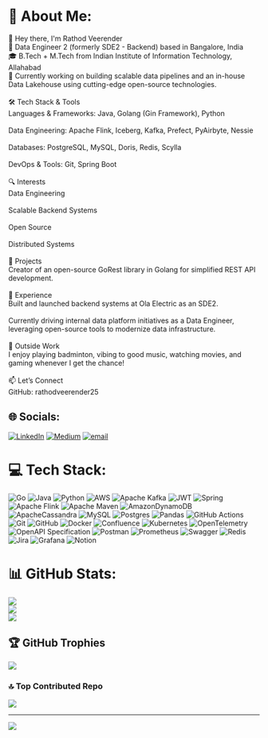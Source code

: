# 💫 About Me:
👋 Hey there, I'm Rathod Veerender<br>🚀 Data Engineer 2 (formerly SDE2 - Backend) based in Bangalore, India<br>🎓 B.Tech + M.Tech from Indian Institute of Information Technology, Allahabad<br>💼 Currently working on building scalable data pipelines and an in-house Data Lakehouse using cutting-edge open-source technologies.<br><br>🛠️ Tech Stack & Tools<br>Languages & Frameworks: Java, Golang (Gin Framework), Python<br><br>Data Engineering: Apache Flink, Iceberg, Kafka, Prefect, PyAirbyte, Nessie<br><br>Databases: PostgreSQL, MySQL, Doris, Redis, Scylla<br><br>DevOps & Tools: Git, Spring Boot<br><br>🔍 Interests<br>Data Engineering<br><br>Scalable Backend Systems<br><br>Open Source<br><br>Distributed Systems<br><br>🌟 Projects<br>Creator of an open-source GoRest library in Golang for simplified REST API development.<br><br>💼 Experience<br>Built and launched backend systems at Ola Electric as an SDE2.<br><br>Currently driving internal data platform initiatives as a Data Engineer, leveraging open-source tools to modernize data infrastructure.<br><br>🎯 Outside Work<br>I enjoy playing badminton, vibing to good music, watching movies, and gaming whenever I get the chance!<br><br>📫 Let’s Connect<br>GitHub: rathodveerender25


## 🌐 Socials:
[![LinkedIn](https://img.shields.io/badge/LinkedIn-%230077B5.svg?logo=linkedin&logoColor=white)](https://linkedin.com/in/https://www.linkedin.com/in/rathod-veerender-97371a11b/) [![Medium](https://img.shields.io/badge/Medium-12100E?logo=medium&logoColor=white)](https://medium.com/@rathodveerender25) [![email](https://img.shields.io/badge/Email-D14836?logo=gmail&logoColor=white)](mailto:rathodveerender25@gmail.com) 

# 💻 Tech Stack:
![Go](https://img.shields.io/badge/go-%2300ADD8.svg?style=for-the-badge&logo=go&logoColor=white) ![Java](https://img.shields.io/badge/java-%23ED8B00.svg?style=for-the-badge&logo=openjdk&logoColor=white) ![Python](https://img.shields.io/badge/python-3670A0?style=for-the-badge&logo=python&logoColor=ffdd54) ![AWS](https://img.shields.io/badge/AWS-%23FF9900.svg?style=for-the-badge&logo=amazon-aws&logoColor=white) ![Apache Kafka](https://img.shields.io/badge/Apache%20Kafka-000?style=for-the-badge&logo=apachekafka) ![JWT](https://img.shields.io/badge/JWT-black?style=for-the-badge&logo=JSON%20web%20tokens) ![Spring](https://img.shields.io/badge/spring-%236DB33F.svg?style=for-the-badge&logo=spring&logoColor=white) ![Apache Flink](https://img.shields.io/badge/Apache%20Flink-E6526F?style=for-the-badge&logo=Apache%20Flink&logoColor=white) ![Apache Maven](https://img.shields.io/badge/Apache%20Maven-C71A36?style=for-the-badge&logo=Apache%20Maven&logoColor=white) ![AmazonDynamoDB](https://img.shields.io/badge/Amazon%20DynamoDB-4053D6?style=for-the-badge&logo=Amazon%20DynamoDB&logoColor=white) ![ApacheCassandra](https://img.shields.io/badge/cassandra-%231287B1.svg?style=for-the-badge&logo=apache-cassandra&logoColor=white) ![MySQL](https://img.shields.io/badge/mysql-4479A1.svg?style=for-the-badge&logo=mysql&logoColor=white) ![Postgres](https://img.shields.io/badge/postgres-%23316192.svg?style=for-the-badge&logo=postgresql&logoColor=white) ![Pandas](https://img.shields.io/badge/pandas-%23150458.svg?style=for-the-badge&logo=pandas&logoColor=white) ![GitHub Actions](https://img.shields.io/badge/github%20actions-%232671E5.svg?style=for-the-badge&logo=githubactions&logoColor=white) ![Git](https://img.shields.io/badge/git-%23F05033.svg?style=for-the-badge&logo=git&logoColor=white) ![GitHub](https://img.shields.io/badge/github-%23121011.svg?style=for-the-badge&logo=github&logoColor=white) ![Docker](https://img.shields.io/badge/docker-%230db7ed.svg?style=for-the-badge&logo=docker&logoColor=white) ![Confluence](https://img.shields.io/badge/confluence-%23172BF4.svg?style=for-the-badge&logo=confluence&logoColor=white) ![Kubernetes](https://img.shields.io/badge/kubernetes-%23326ce5.svg?style=for-the-badge&logo=kubernetes&logoColor=white) ![OpenTelemetry](https://img.shields.io/badge/OpenTelemetry-FFFFFF?&style=for-the-badge&logo=opentelemetry&logoColor=black) ![OpenAPI Specification](https://img.shields.io/badge/openapiinitiative-%23000000.svg?style=for-the-badge&logo=openapiinitiative&logoColor=white) ![Postman](https://img.shields.io/badge/Postman-FF6C37?style=for-the-badge&logo=postman&logoColor=white) ![Prometheus](https://img.shields.io/badge/Prometheus-E6522C?style=for-the-badge&logo=Prometheus&logoColor=white) ![Swagger](https://img.shields.io/badge/-Swagger-%23Clojure?style=for-the-badge&logo=swagger&logoColor=white) ![Redis](https://img.shields.io/badge/redis-%23DD0031.svg?style=for-the-badge&logo=redis&logoColor=white) ![Jira](https://img.shields.io/badge/jira-%230A0FFF.svg?style=for-the-badge&logo=jira&logoColor=white) ![Grafana](https://img.shields.io/badge/grafana-%23F46800.svg?style=for-the-badge&logo=grafana&logoColor=white) ![Notion](https://img.shields.io/badge/Notion-%23000000.svg?style=for-the-badge&logo=notion&logoColor=white)

# 📊 GitHub Stats:
![](https://github-readme-stats.vercel.app/api?username=xander1235&theme=dark&hide_border=false&include_all_commits=true&count_private=true)<br/>
![](https://nirzak-streak-stats.vercel.app/?user=xander1235&theme=dark&hide_border=false)<br/>
![](https://github-readme-stats.vercel.app/api/top-langs/?username=xander1235&theme=dark&hide_border=false&include_all_commits=true&count_private=true&layout=compact)

## 🏆 GitHub Trophies
![](https://github-profile-trophy.vercel.app/?username=xander1235&theme=radical&no-frame=true&no-bg=true&margin-w=4)

### 🔝 Top Contributed Repo
![](https://github-contributor-stats.vercel.app/api?username=xander1235&limit=5&theme=dark&combine_all_yearly_contributions=true)

---
[![](https://visitcount.itsvg.in/api?id=xander1235&icon=0&color=0)](https://visitcount.itsvg.in)

<!-- Proudly created with GPRM ( https://gprm.itsvg.in ) -->
